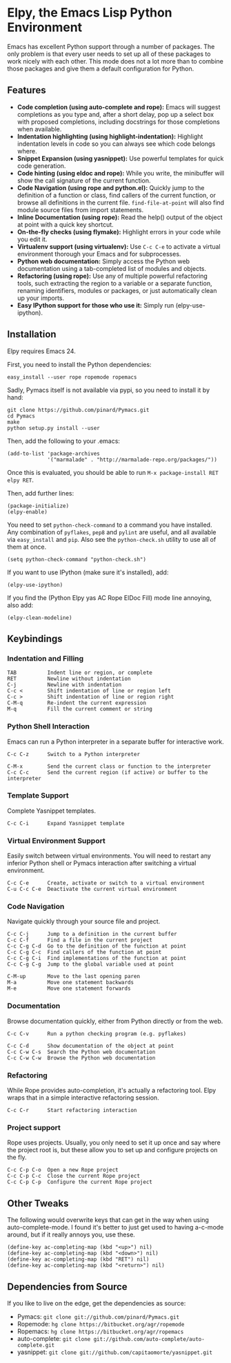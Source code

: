 # Elpy, the Emacs Lisp Python Environment

Emacs has excellent Python support through a number of packages. The
only problem is that every user needs to set up all of these packages
to work nicely with each other. This mode does not a lot more than to
combine those packages and give them a default configuration for
Python.

## Features

- **Code completion (using auto-complete and rope):**
  Emacs will suggest completions as you type and, after a short
  delay, pop up a select box with proposed completions, including
  docstrings for those completions when available.
- **Indentation highlighting (using highlight-indentation):**
  Highlight indentation levels in code so you can always see which
  code belongs where.
- **Snippet Expansion (using yasnippet):**
  Use powerful templates for quick code generation.
- **Code hinting (using eldoc and rope):**
  While you write, the minibuffer will show the call signature of
  the current function.
- **Code Navigation (using rope and python.el):**
  Quickly jump to the definition of a function or class, find callers
  of the current function, or browse all definitions in the current
  file. `find-file-at-point` will also find module source files from
  import statements.
- **Inline Documentation (using rope):**
  Read the help() output of the object at point with a quick key shortcut.
- **On-the-fly checks (using flymake):**
  Highlight errors in your code while you edit it.
- **Virtualenv support (using virtualenv):**
  Use `C-c C-e` to activate a virtual environment thorough your Emacs
  and for subprocesses.
- **Python web documentation:**
  Simply access the Python web documentation using a tab-completed
  list of modules and objects.
- **Refactoring (using rope):**
  Use any of multiple powerful refactoring tools, such extracting
  the region to a variable or a separate function, renaming
  identifiers, modules or packages, or just automatically clean up
  your imports.
- **Easy IPython support for those who use it:**
  Simply run (elpy-use-ipython).

## Installation

Elpy requires Emacs 24.

First, you need to install the Python dependencies:

```
easy_install --user rope ropemode ropemacs
```

Sadly, Pymacs itself is not available via pypi, so you need to install
it by hand:

```
git clone https://github.com/pinard/Pymacs.git
cd Pymacs
make
python setup.py install --user
```

Then, add the following to your .emacs:

```Lisp
(add-to-list 'package-archives
             '("marmalade" . "http://marmalade-repo.org/packages/"))
```

Once this is evaluated, you should be able to run `M-x package-install
RET elpy RET`.

Then, add further lines:

```Lisp
(package-initialize)
(elpy-enable)
```

You need to set `python-check-command` to a command you have
installed. Any combination of `pyflakes`, `pep8` and `pylint` are
useful, and all available via `easy_install` and `pip`. Also see the
`python-check.sh` utility to use all of them at once.

```Lisp
(setq python-check-command "python-check.sh")
```

If you want to use IPython (make sure it's installed), add:

```
(elpy-use-ipython)
```

If you find the (Python Elpy yas AC Rope ElDoc Fill) mode line
annoying, also add:

```
(elpy-clean-modeline)
```

## Keybindings

### Indentation and Filling

```
TAB          Indent line or region, or complete
RET          Newline without indentation
C-j          Newline with indentation
C-c <        Shift indentation of line or region left
C-c >        Shift indentation of line or region right
C-M-q        Re-indent the current expression
M-q          Fill the current comment or string
```

### Python Shell Interaction

Emacs can run a Python interpreter in a separate buffer for
interactive work.

```
C-c C-z      Switch to a Python interpreter

C-M-x        Send the current class or function to the interpreter
C-c C-c      Send the current region (if active) or buffer to the interpreter
```

### Template Support

Complete Yasnippet templates.

```
C-c C-i      Expand Yasnippet template
```

### Virtual Environment Support

Easily switch between virtual environments. You will need to restart
any inferior Python shell or Pymacs interaction after switching a
virtual environment.

```
C-c C-e      Create, activate or switch to a virtual environment
C-u C-c C-e  Deactivate the current virtual environment
```

### Code Navigation

Navigate quickly through your source file and project.

```
C-c C-j      Jump to a definition in the current buffer
C-c C-f      Find a file in the current project
C-c C-g C-d  Go to the definition of the function at point
C-c C-g C-c  Find callers of the function at point
C-c C-g C-i  Find implementations of the function at point
C-c C-g C-g  Jump to the global variable used at point

C-M-up       Move to the last opening paren
M-a          Move one statement backwards
M-e          Move one statement forwards
```

### Documentation

Browse documentation quickly, either from Python directly or from the
web.

```
C-c C-v      Run a python checking program (e.g. pyflakes)

C-c C-d      Show documentation of the object at point
C-c C-w C-s  Search the Python web documentation
C-c C-w C-w  Browse the Python web documentation
```

### Refactoring

While Rope provides auto-completion, it's actually a refactoring tool.
Elpy wraps that in a simple interactive refactoring session.

```
C-c C-r      Start refactoring interaction
```

### Project support

Rope uses projects. Usually, you only need to set it up once and say
where the project root is, but these allow you to set up and configure
projects on the fly.

```
C-c C-p C-o  Open a new Rope project
C-c C-p C-c  Close the current Rope project
C-c C-p C-p  Configure the current Rope project
```

## Other Tweaks

The following would overwrite keys that can get in the way when using
auto-complete-mode. I found it's better to just get used to having
a-c-mode around, but if it really annoys you, use these.

```Lisp
(define-key ac-completing-map (kbd "<up>") nil)
(define-key ac-completing-map (kbd "<down>") nil)
(define-key ac-completing-map (kbd "RET") nil)
(define-key ac-completing-map (kbd "<return>") nil)
```

## Dependencies from Source

If you like to live on the edge, get the dependencies as source:

- Pymacs: `git clone git://github.com/pinard/Pymacs.git`
- Ropemode: `hg clone https://bitbucket.org/agr/ropemode`
- Ropemacs: `hg clone https://bitbucket.org/agr/ropemacs`
- auto-complete: `git clone git://github.com/auto-complete/auto-complete.git`
- yasnippet: `git clone git://github.com/capitaomorte/yasnippet.git`
